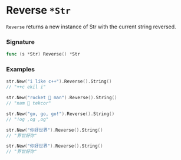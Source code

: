 # Reverse `*Str`

`Reverse` returns a new instance of Str with the current string reversed.

### Signature

```go
func (s *Str) Reverse() *Str
```

### Examples

```go
str.New("i like c++").Reverse().String()
// "++c ekil i"

str.New("rocket 🚀 man").Reverse().String()
// "nam 🚀 tekcor"

str.New("go, go, go!").Reverse().String()
// "!og ,og ,og"

str.New("你好世界").Reverse().String()
// "界世好你"

str.New("你好世界").Reverse().String()
// "界世好你"

```
